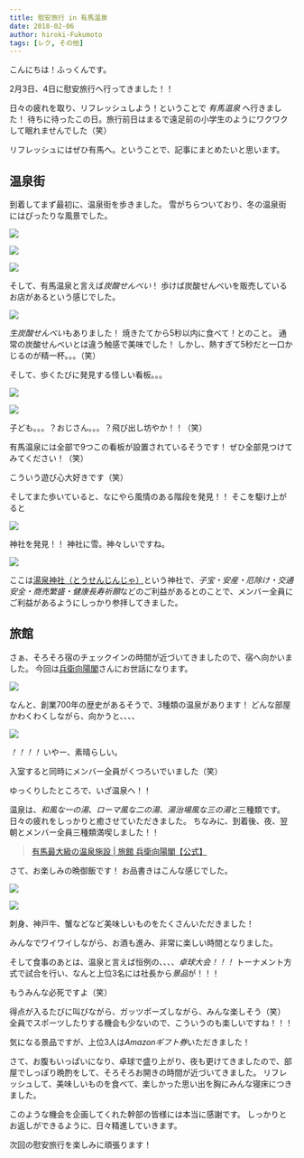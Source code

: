 ```yaml
---
title: 慰安旅行 in 有馬温泉
date: 2018-02-06
author: hiroki-Fukumoto
tags: [レク, その他]
---
```


こんにちは！ふっくんです。

2月3日、4日に慰安旅行へ行ってきました！！

日々の疲れを取り、リフレッシュしよう！ということで *有馬温泉* へ行きました！
待ちに待ったこの日。旅行前日はまるで遠足前の小学生のようにワクワクして眠れませんでした（笑）

リフレッシュにはぜひ有馬へ。ということで、記事にまとめたいと思います。

## 温泉街

到着してまず最初に、温泉街を歩きました。
雪がちらついており、冬の温泉街にはぴったりな風景でした。

![](images/spa-at-arima-1.png)

![](images/spa-at-arima-2.png)

![](images/spa-at-arima-3.png)

そして、有馬温泉と言えば*炭酸せんべい*！
歩けば炭酸せんべいを販売しているお店があるという感じでした。

![](images/spa-at-arima-4.png)

*生炭酸せんべい*もありました！
焼きたてから5秒以内に食べて！とのこと。
通常の炭酸せんべいとは違う触感で美味でした！
しかし、熱すぎて5秒だと一口かじるのが精一杯。。。（笑）

そして、歩くたびに発見する怪しい看板。。。

![](images/spa-at-arima-5.png)

![](images/spa-at-arima-6.png)

子ども。。。？おじさん。。。？飛び出し坊やか！！（笑）

有馬温泉には全部で9つこの看板が設置されているそうです！
ぜひ全部見つけてみてください！（笑）

こういう遊び心大好きです（笑）

そしてまた歩いていると、なにやら風情のある階段を発見！！
そこを駆け上がると

![](images/spa-at-arima-7.png)

神社を発見！！
神社に雪。神々しいですね。

![](images/spa-at-arima-8.png)

ここは[湯泉神社（とうせんじんじゃ）](http://www.tousen.or.jp/)という神社で、*子宝・安産・厄除け・交通安全・商売繁盛・健康長寿祈願*などのご利益があるとのことで、メンバー全員にご利益があるようにしっかり参拝してきました。

## 旅館

さぁ、そろそろ宿のチェックインの時間が近づいてきましたので、宿へ向かいました。
今回は[兵衛向陽閣](https://www.hyoe.co.jp/)さんにお世話になります。

![](images/spa-at-arima-9.png)

なんと、創業700年の歴史があるそうで、3種類の温泉があります！
どんな部屋かわくわくしながら、向かうと、、、、

![](images/spa-at-arima-10.png)

*！！！！*
いやー、素晴らしい。

入室すると同時にメンバー全員がくつろいでいました（笑）

ゆっくりしたところで、いざ温泉へ！！

温泉は、*和風な一の湯*、*ローマ風な二の湯*、*湯治場風な三の湯*と三種類です。
日々の疲れをしっかりと癒させていただきました。
ちなみに、到着後、夜、翌朝とメンバー全員三種類満喫しました！！

>[有馬最大級の温泉施設 | 旅館 兵衛向陽閣【公式】](https://www.hyoe.co.jp/hotspa/)

さて、お楽しみの晩御飯です！
お品書きはこんな感じでした。

![](images/spa-at-arima-11.png)

![](images/spa-at-arima-12.png)

刺身、神戸牛、蟹などなど美味しいものをたくさんいただきました！

みんなでワイワイしながら、お酒も進み、非常に楽しい時間となりました。

そして食事のあとは、温泉と言えば恒例の、、、、*卓球大会！！！*
トーナメント方式で試合を行い、なんと上位3名には社長から*景品*が！！！

もうみんな必死ですよ（笑）

得点が入るたびに叫びながら、ガッツポーズしながら、みんな楽しそう（笑）
全員でスポーツしたりする機会も少ないので、こういうのも楽しいですね！！！

気になる景品ですが、上位3人は*Amazonギフト券*いただきました！

さて、お腹もいっぱいになり、卓球で盛り上がり、夜も更けてきましたので、部屋でしっぽり晩酌をして、そろそろお開きの時間が近づいてきました。
リフレッシュして、美味しいものを食べて、楽しかった思い出を胸にみんな寝床につきました。

このような機会を企画してくれた幹部の皆様には本当に感謝です。
しっかりとお返しができるように、日々精進していきます。

次回の慰安旅行を楽しみに頑張ります！